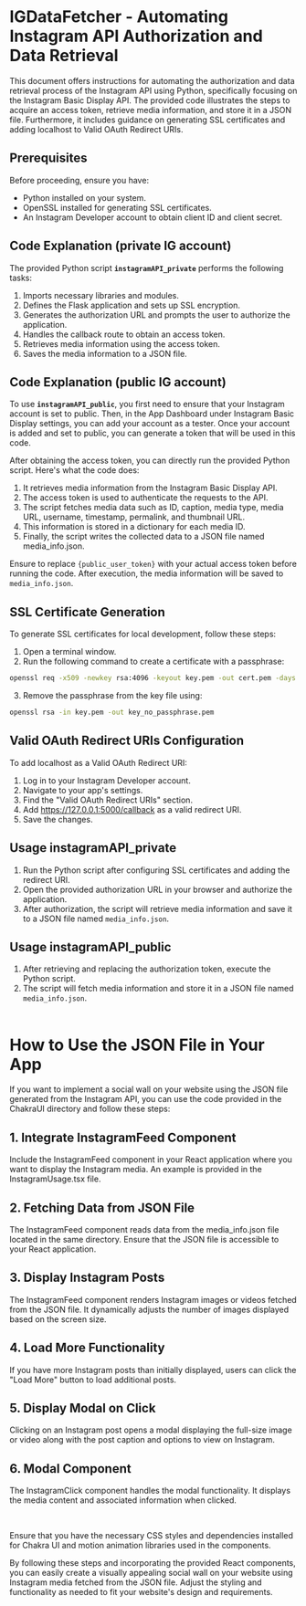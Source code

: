 # IGDataFetcher - Automating Instagram API Authorization and Data Retrieval
This document offers instructions for automating the authorization and data retrieval process of the Instagram API using Python, specifically focusing on the Instagram Basic Display API. The provided code illustrates the steps to acquire an access token, retrieve media information, and store it in a JSON file. Furthermore, it includes guidance on generating SSL certificates and adding localhost to Valid OAuth Redirect URIs.

## Prerequisites
Before proceeding, ensure you have:

- Python installed on your system.
- OpenSSL installed for generating SSL certificates.
- An Instagram Developer account to obtain client ID and client secret.

## Code Explanation (private IG account)
The provided Python script <b>`instagramAPI_private`</b> performs the following tasks:

1. Imports necessary libraries and modules.
2. Defines the Flask application and sets up SSL encryption.
3. Generates the authorization URL and prompts the user to authorize the application.
4. Handles the callback route to obtain an access token.
5. Retrieves media information using the access token.
6. Saves the media information to a JSON file.

## Code Explanation (public IG account)
To use <b>`instagramAPI_public`</b>, you first need to ensure that your Instagram account is set to public. Then, in the App Dashboard under Instagram Basic Display settings, you can add your account as a tester. Once your account is added and set to public, you can generate a token that will be used in this code.

After obtaining the access token, you can directly run the provided Python script. Here's what the code does:

1. It retrieves media information from the Instagram Basic Display API.
2. The access token is used to authenticate the requests to the API.
3. The script fetches media data such as ID, caption, media type, media URL, username, timestamp, permalink, and thumbnail URL.
4. This information is stored in a dictionary for each media ID.
5. Finally, the script writes the collected data to a JSON file named media_info.json.

Ensure to replace `{public_user_token}` with your actual access token before running the code. After execution, the media information will be saved to `media_info.json`.


## SSL Certificate Generation
To generate SSL certificates for local development, follow these steps:

1. Open a terminal window.
2. Run the following command to create a certificate with a passphrase:
```bash
openssl req -x509 -newkey rsa:4096 -keyout key.pem -out cert.pem -days 365
```
3. Remove the passphrase from the key file using:
```bash
openssl rsa -in key.pem -out key_no_passphrase.pem
```

## Valid OAuth Redirect URIs Configuration
To add localhost as a Valid OAuth Redirect URI:

1. Log in to your Instagram Developer account.
2. Navigate to your app's settings.
3. Find the "Valid OAuth Redirect URIs" section.
4. Add https://127.0.0.1:5000/callback as a valid redirect URI.
5. Save the changes.

## Usage instagramAPI_private
1. Run the Python script after configuring SSL certificates and adding the redirect URI.
2. Open the provided authorization URL in your browser and authorize the application.
3. After authorization, the script will retrieve media information and save it to a JSON file named `media_info.json`.

## Usage instagramAPI_public
1. After retrieving and replacing the authorization token, execute the Python script.
2. The script will fetch media information and store it in a JSON file named `media_info.json`.
<br/><br/>

# How to Use the JSON File in Your App
If you want to implement a social wall on your website using the JSON file generated from the Instagram API, you can use the code provided in the ChakraUI directory and follow these steps:

## 1. Integrate InstagramFeed Component 
Include the InstagramFeed component in your React application where you want to display the Instagram media. An example is provided in the InstagramUsage.tsx file.

## 2. Fetching Data from JSON File 
The InstagramFeed component reads data from the media_info.json file located in the same directory. Ensure that the JSON file is accessible to your React application.

## 3. Display Instagram Posts 
The InstagramFeed component renders Instagram images or videos fetched from the JSON file. It dynamically adjusts the number of images displayed based on the screen size.

## 4. Load More Functionality
If you have more Instagram posts than initially displayed, users can click the "Load More" button to load additional posts.

## 5. Display Modal on Click 
Clicking on an Instagram post opens a modal displaying the full-size image or video along with the post caption and options to view on Instagram.

## 6. Modal Component 
The InstagramClick component handles the modal functionality. It displays the media content and associated information when clicked.

<br/>

Ensure that you have the necessary CSS styles and dependencies installed for Chakra UI and motion animation libraries used in the components.

By following these steps and incorporating the provided React components, you can easily create a visually appealing social wall on your website using Instagram media fetched from the JSON file. Adjust the styling and functionality as needed to fit your website's design and requirements.